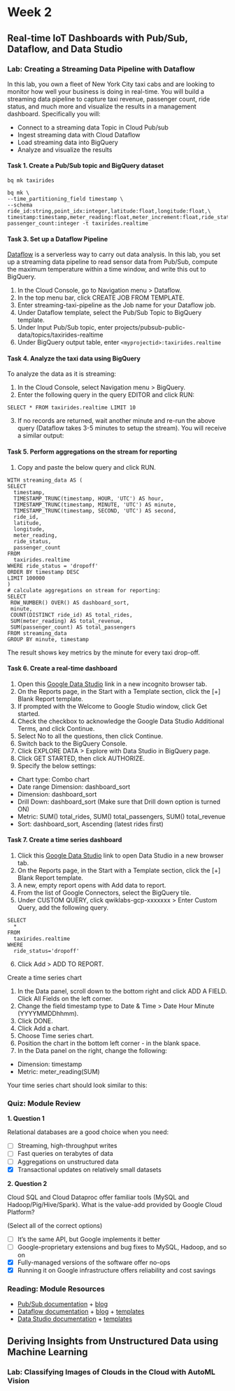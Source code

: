 # Week 2

## Real-time IoT Dashboards with Pub/Sub, Dataflow, and Data Studio

### Lab: Creating a Streaming Data Pipeline with Dataflow
In this lab, you own a fleet of New York City taxi cabs and are looking to monitor how well your business is doing in real-time. You will build a streaming data pipeline to capture taxi revenue, passenger count, ride status, and much more and visualize the results in a management dashboard. Specifically you will:

- Connect to a streaming data Topic in Cloud Pub/sub
- Ingest streaming data with Cloud Dataflow
- Load streaming data into BigQuery
- Analyze and visualize the results 

#### Task 1. Create a Pub/Sub topic and BigQuery dataset
```
bq mk taxirides
```

```
bq mk \
--time_partitioning_field timestamp \
--schema ride_id:string,point_idx:integer,latitude:float,longitude:float,\
timestamp:timestamp,meter_reading:float,meter_increment:float,ride_status:string,\
passenger_count:integer -t taxirides.realtime
```

#### Task 3. Set up a Dataflow Pipeline
[Dataflow](https://cloud.google.com/dataflow/) is a serverless way to carry out data analysis. In this lab, you set up a streaming data pipeline to read sensor data from Pub/Sub, compute the maximum temperature within a time window, and write this out to BigQuery.

1. In the Cloud Console, go to Navigation menu > Dataflow.
2. In the top menu bar, click CREATE JOB FROM TEMPLATE.
3. Enter streaming-taxi-pipeline as the Job name for your Dataflow job.
4. Under Dataflow template, select the Pub/Sub Topic to BigQuery template.
5. Under Input Pub/Sub topic, enter projects/pubsub-public-data/topics/taxirides-realtime
6. Under BigQuery output table, enter `<myprojectid>:taxirides.realtime`

#### Task 4. Analyze the taxi data using BigQuery
To analyze the data as it is streaming:

1. In the Cloud Console, select Navigation menu > BigQuery.
2. Enter the following query in the query EDITOR and click RUN:

```
SELECT * FROM taxirides.realtime LIMIT 10
```
3. If no records are returned, wait another minute and re-run the above query (Dataflow takes 3-5 minutes to setup the stream). You will receive a similar output:

#### Task 5. Perform aggregations on the stream for reporting
1. Copy and paste the below query and click RUN.
```
WITH streaming_data AS (
SELECT
  timestamp,
  TIMESTAMP_TRUNC(timestamp, HOUR, 'UTC') AS hour,
  TIMESTAMP_TRUNC(timestamp, MINUTE, 'UTC') AS minute,
  TIMESTAMP_TRUNC(timestamp, SECOND, 'UTC') AS second,
  ride_id,
  latitude,
  longitude,
  meter_reading,
  ride_status,
  passenger_count
FROM
  taxirides.realtime
WHERE ride_status = 'dropoff'
ORDER BY timestamp DESC
LIMIT 100000
)
# calculate aggregations on stream for reporting:
SELECT
 ROW_NUMBER() OVER() AS dashboard_sort,
 minute,
 COUNT(DISTINCT ride_id) AS total_rides,
 SUM(meter_reading) AS total_revenue,
 SUM(passenger_count) AS total_passengers
FROM streaming_data
GROUP BY minute, timestamp
```
The result shows key metrics by the minute for every taxi drop-off.

#### Task 6. Create a real-time dashboard
1. Open this [Google Data Studio](https://datastudio.google.com/) link in a new incognito browser tab.
2. On the Reports page, in the Start with a Template section, click the [+] Blank Report template.
3. If prompted with the Welcome to Google Studio window, click Get started.
4. Check the checkbox to acknowledge the Google Data Studio Additional Terms, and click Continue.
5. Select No to all the questions, then click Continue.
6. Switch back to the BigQuery Console.
7. Click EXPLORE DATA > Explore with Data Studio in BigQuery page.
8. Click GET STARTED, then click AUTHORIZE.
9. Specify the below settings:
  - Chart type: Combo chart
  - Date range Dimension: dashboard_sort
  - Dimension: dashboard_sort
  - Drill Down: dashboard_sort (Make sure that Drill down option is turned ON)
  - Metric: SUM() total_rides, SUM() total_passengers, SUM() total_revenue
  - Sort: dashboard_sort, Ascending (latest rides first)

#### Task 7. Create a time series dashboard
1. Click this [Google Data Studio](https://datastudio.google.com/) link to open Data Studio in a new browser tab.
2. On the Reports page, in the Start with a Template section, click the [+] Blank Report template.
3. A new, empty report opens with Add data to report.
4. From the list of Google Connectors, select the BigQuery tile.
5. Under CUSTOM QUERY, click qwiklabs-gcp-xxxxxxx > Enter Custom Query, add the following query.
```
SELECT
  *
FROM
  taxirides.realtime
WHERE
  ride_status='dropoff'
```
6. Click Add > ADD TO REPORT.

Create a time series chart
1. In the Data panel, scroll down to the bottom right and click ADD A FIELD. Click All Fields on the left corner.
2. Change the field timestamp type to Date & Time > Date Hour Minute (YYYYMMDDhhmm).
3. Click DONE.
4. Click Add a chart.
5. Choose Time series chart.
6. Position the chart in the bottom left corner - in the blank space.
7. In the Data panel on the right, change the following:
- Dimension: timestamp
- Metric: meter_reading(SUM)

Your time series chart should look similar to this:

### Quiz: Module Review
**1. Question 1**

Relational databases are a good choice when you need:

- [ ] Streaming, high-throughput writes
- [ ] Fast queries on terabytes of data
- [ ] Aggregations on unstructured data
- [x] Transactional updates on relatively small datasets

**2. Question 2**

Cloud SQL and Cloud Dataproc offer familiar tools (MySQL and Hadoop/Pig/Hive/Spark). What is the value-add provided by Google Cloud Platform?

(Select all of the correct options)

- [ ] It’s the same API, but Google implements it better
- [ ] Google-proprietary extensions and bug fixes to MySQL, Hadoop, and so on
- [x] Fully-managed versions of the software offer no-ops
- [x] Running it on Google infrastructure offers reliability and cost savings

### Reading: Module Resources
- [Pub/Sub documentation](https://cloud.google.com/pubsub/docs/) + [blog](https://cloud.google.com/pubsub/docs/release-notes)
- [Dataflow documentation](https://cloud.google.com/dataflow/docs/) + [blog](https://cloud.google.com/blog/products/data-analytics/) + [templates](https://github.com/GoogleCloudPlatform/DataflowTemplates/)
- [Data Studio documentation](https://developers.google.com/datastudio/) + [templates](https://datastudiogallery.appspot.com/gallery)

## Deriving Insights from Unstructured Data using Machine Learning
### Lab: Classifying Images of Clouds in the Cloud with AutoML Vision


